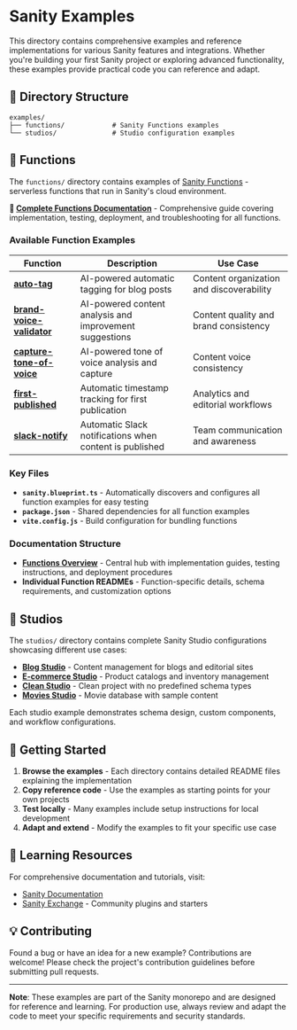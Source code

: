 # Sanity Examples

This directory contains comprehensive examples and reference implementations for various Sanity features and integrations. Whether you're building your first Sanity project or exploring advanced functionality, these examples provide practical code you can reference and adapt.

## 📁 Directory Structure

```text
examples/
├── functions/            # Sanity Functions examples
└── studios/              # Studio configuration examples
```

## 🔧 Functions

The `functions/` directory contains examples of [Sanity Functions](https://www.sanity.io/docs/compute-and-ai/functions-introduction) - serverless functions that run in Sanity's cloud environment.

**📖 [Complete Functions Documentation](./functions/README.md)** - Comprehensive guide covering implementation, testing, deployment, and troubleshooting for all functions.

### Available Function Examples

| Function                                                                 | Description                                             | Use Case                                 |
| ------------------------------------------------------------------------ | ------------------------------------------------------- | ---------------------------------------- |
| **[auto-tag](./functions/auto-tag/README.md)**                           | AI-powered automatic tagging for blog posts             | Content organization and discoverability |
| **[brand-voice-validator](./functions/brand-voice-validator/README.md)** | AI-powered content analysis and improvement suggestions | Content quality and brand consistency    |
| **[capture-tone-of-voice](./functions/capture-tone-of-voice/README.md)** | AI-powered tone of voice analysis and capture           | Content voice consistency                |
| **[first-published](./functions/first-published/README.md)**             | Automatic timestamp tracking for first publication      | Analytics and editorial workflows        |
| **[slack-notify](./functions/slack-notify/README.md)**                   | Automatic Slack notifications when content is published | Team communication and awareness         |

### Key Files

- **`sanity.blueprint.ts`** - Automatically discovers and configures all function examples for easy testing
- **`package.json`** - Shared dependencies for all function examples
- **`vite.config.js`** - Build configuration for bundling functions

### Documentation Structure

- **[Functions Overview](./functions/README.md)** - Central hub with implementation guides, testing instructions, and deployment procedures
- **Individual Function READMEs** - Function-specific details, schema requirements, and customization options

## 🎨 Studios

The `studios/` directory contains complete Sanity Studio configurations showcasing different use cases:

- **[Blog Studio](https://github.com/sanity-io/sanity/tree/marketing/add-examples-folder/examples/studios/blog-studio)** - Content management for blogs and editorial sites
- **[E-commerce Studio](https://github.com/sanity-io/sanity/tree/marketing/add-examples-folder/examples/studios/ecommerce-studio)** - Product catalogs and inventory management
- **[Clean Studio](https://github.com/sanity-io/sanity/tree/marketing/add-examples-folder/examples/studios/clean-studio)** - Clean project with no predefined schema types
- **[Movies Studio](https://github.com/sanity-io/sanity/tree/marketing/add-examples-folder/examples/studios/movies-studio)** - Movie database with sample content

Each studio example demonstrates schema design, custom components, and workflow configurations.

## 🚀 Getting Started

1. **Browse the examples** - Each directory contains detailed README files explaining the implementation
2. **Copy reference code** - Use the examples as starting points for your own projects
3. **Test locally** - Many examples include setup instructions for local development
4. **Adapt and extend** - Modify the examples to fit your specific use case

## 📖 Learning Resources

For comprehensive documentation and tutorials, visit:

- [Sanity Documentation](https://www.sanity.io/docs)
- [Sanity Exchange](https://www.sanity.io/exchange) - Community plugins and starters

## 💡 Contributing

Found a bug or have an idea for a new example? Contributions are welcome! Please check the project's contribution guidelines before submitting pull requests.

---

**Note**: These examples are part of the Sanity monorepo and are designed for reference and learning. For production use, always review and adapt the code to meet your specific requirements and security standards.
